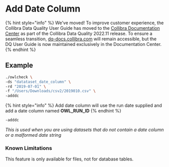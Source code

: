 # Add Date Column

{% hint style="info" %}
We've moved! To improve customer experience, the Collibra Data Quality User Guide has moved to the [Collibra Documentation Center](https://productresources.collibra.com/docs/collibra/latest/Content/DataQuality/DQApis/Add%20Date%20Column.htm) as part of the Collibra Data Quality 2022.11 release. To ensure a seamless transition, [dq-docs.collibra.com](http://dq-docs.collibra.com/) will remain accessible, but the DQ User Guide is now maintained exclusively in the Documentation Center.
{% endhint %}

## Example

```bash
./owlcheck \
-ds "datataset_date_column" \
-rd "2019-07-01" \
-f "/Users/Downloads/csv2/2019010.csv" \
-adddc
```

{% hint style="info" %}
Add date column will use the run date supplied and add a date column named **OWL\_RUN\_ID**
{% endhint %}

```bash
-adddc
```

_This is used when you are using datasets that do not contain a date column or a malformed date string_

### Known Limitations

This feature is only available for files, not for database tables.
